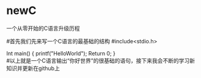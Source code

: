 # newC
一个从零开始的C语言升级历程

#首先我们先来写一个C语言的最基础的结构
#include<stdio.h>

Int main() 
{
	printf("HelloWorld");
	Return 0;
}	
#以上就是一个C语言输出“你好世界”的很基础的语句，接下来我会不断的学习新知识并更新在github上
